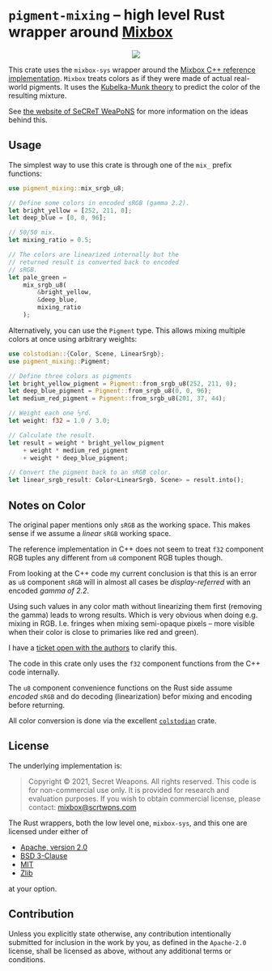 # `pigment-mixing` – high level Rust wrapper around [Mixbox](https://scrtwpns.com/mixbox)

<p align="center">
  <img src="https://scrtwpns.com/mixbox/teaser.jpg"/>
</p>

This crate uses the `mixbox-sys` wrapper around the [Mixbox C++ reference
implementation](https://github.com/scrtwpns/pigment-mixing).
`Mixbox` treats colors as if they were made of actual real-world pigments.
It uses the [Kubelka-Munk theory](https://en.wikipedia.org/wiki/Kubelka-Munk_theory)
to predict the color of the resulting mixture.

See [the website of SeCReT WeaPoNS](https://scrtwpns.com/mixbox) for more
information on the ideas behind this.
## Usage

The simplest way to use this crate is through one of the `mix_` prefix
functions:

```rs
use pigment_mixing::mix_srgb_u8;

// Define some colors in encoded sRGB (gamma 2.2).
let bright_yellow = [252, 211, 0];
let deep_blue = [0, 0, 96];

// 50/50 mix.
let mixing_ratio = 0.5;

// The colors are linearized internally but the
// returned result is converted back to encoded
// sRGB.
let pale_green =
    mix_srgb_u8(
        &bright_yellow,
        &deep_blue,
        mixing_ratio
    );
```

Alternatively, you can use the `Pigment` type. This allows mixing multiple
colors at once using arbitrary weights:

```rs
use colstodian::{Color, Scene, LinearSrgb};
use pigment_mixing::Pigment;

// Define three colors as pigments
let bright_yellow_pigment = Pigment::from_srgb_u8(252, 211, 0);
let deep_blue_pigment = Pigment::from_srgb_u8(0, 0, 96);
let medium_red_pigment = Pigment::from_srgb_u8(201, 37, 44);

// Weight each one ⅓rd.
let weight: f32 = 1.0 / 3.0;

// Calculate the result.
let result = weight * bright_yellow_pigment
    + weight * medium_red_pigment
    + weight * deep_blue_pigment;

// Convert the pigment back to an sRGB color.
let linear_srgb_result: Color<LinearSrgb, Scene> = result.into();
```

## Notes on Color

The original paper mentions only `sRGB` as the working space. This makes sense
if we assume a *linear* `sRGB` working space.

The reference implementation in C++ does not seem to treat `f32` component
RGB tuples any different from `u8` component RGB tuples though.

From looking at the C++ code my current conclusion is that this is an error as
`u8` component `sRGB` will in almost all cases be *display-referred* with an
encoded *gamma of 2.2*.

Using such values in any color math without linearizing them first (removing
the gamma) leads to wrong results. Which is very obvious when doing e.g. mixing
in RGB. I.e. fringes when mixing semi-opaque pixels – more visible when their
color is close to primaries like red and green).

I have a
[ticket open with the authors](https://github.com/scrtwpns/pigment-mixing/issues/1)
to clarify this.

The code in this crate only uses the `f32` component functions from the C++ code
internally.

The `u8` component convenience functions on the Rust side assume *encoded*
`sRGB` and do decoding (linearization) befor mixing and encoding before
returning.

All color conversion is done via the excellent
[`colstodian`](https://github.com/termhn/colstodian) crate.

## License

The underlying implementation is:

> Copyright © 2021, Secret Weapons. All rights reserved.
> This code is for non-commercial use only. It is provided for research and
> evaluation purposes.
> If you wish to obtain commercial license, please contact:
> mixbox@scrtwpns.com

The Rust wrappers, both the low level one, `mixbox-sys`, and this one are
licensed under either of

* [Apache, version 2.0](http://www.apache.org/licenses/LICENSE-2.0)
* [BSD 3-Clause](https://opensource.org/licenses/BSD-3-Clause)
* [MIT](http://opensource.org/licenses/MIT)
* [Zlib](https://opensource.org/licenses/Zlib)

at your option.

## Contribution

Unless you explicitly state otherwise, any contribution intentionally submitted
for inclusion in the work by you, as defined in the `Apache-2.0` license, shall
be licensed as above, without any additional terms or conditions.
